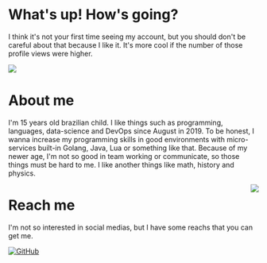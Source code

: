 # What's up! How's going?
I think it's not your first time seeing my account, but you should don't be careful about that because I like it.
It's more cool if the number of those profile views were higher.

![](https://komarev.com/ghpvc/?username=luiz-otavio&color=blueviolet)

# About me
I'm 15 years old brazilian child. I like things such as programming, languages, data-science and DevOps since August in 2019.
To be honest, I wanna increase my programming skills in good environments with micro-services built-in Golang, Java, Lua or something like that.
Because of my newer age, I'm not so good in team working or communicate, so those things must be hard to me.
I like another things like math, history and physics. 

<img align='right' src="https://github-readme-stats.vercel.app/api?username=luiz-otavio&count_private=true&&show_icons=true&theme=dracula">

# Reach me
I'm not so interested in social medias, but I have some reachs that you can get me.

[![GitHub](https://img.shields.io/github/followers/luiz-otavio?label=follow&style=for-the-badge)](https://github.com/luiz-otavio)

